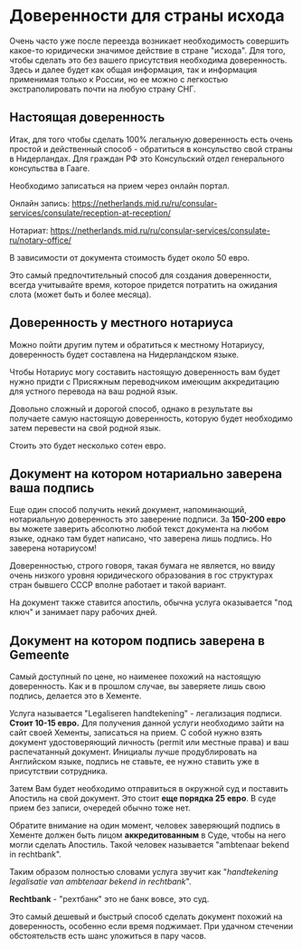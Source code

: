 # Доверенности для страны исхода

Очень часто уже после переезда возникает необходимость совершить какое-то юридически значимое действие в стране "исхода". Для того, чтобы сделать это без вашего присутствия необходима доверенность. Здесь и далее будет как общая информация, так и информация применимая только к России, но ее можно с легкостью экстраполировать почти на любую страну СНГ.

## Настоящая доверенность

Итак, для того чтобы сделать 100% легальную доверенность есть очень простой и действенный способ - обратиться в консульство свой страны в Нидерландах. Для граждан РФ это Консульский отдел генерального консульства в Гааге.

Необходимо записаться на прием через онлайн портал.

Онлайн запись: https://netherlands.mid.ru/ru/consular-services/consulate/reception-at-reception/

Нотариат: https://netherlands.mid.ru/ru/consular-services/consulate-ru/notary-office/

В зависимости от документа стоимость будет около 50 евро.

Это самый предпочтительный способ для создания доверенности, всегда учитывайте время, которое придется потратить на ожидания слота (может быть и более месяца).

## Доверенность у местного нотариуса

Можно пойти другим путем и обратиться к местному Нотариусу, доверенность будет составлена на Нидерландском языке.

Чтобы Нотариус могу составить настоящую доверенность вам будет нужно придти с Присяжным переводчиком имеющим аккредитацию для устного перевода на ваш родной язык.

Довольно сложный и дорогой способ, однако в результате вы получаете самую настоящую доверенность, которую будет необходимо затем перевести на свой родной язык.

Стоить это будет несколько сотен евро.

## Документ на котором нотариально заверена ваша подпись

Еще один способ получить некий документ, напоминающий, нотариальную доверенность это заверение подписи. За **150-200 евро** вы можете заверить абсолютно любой текст документа на любом языке, однако там будет написано, что заверена лишь подпись. Но заверена нотариусом!

Доверенностью, строго говоря, такая бумага не является, но ввиду очень низкого уровня юридического образования в гос структурах стран бывшего СССР вполне работает и такой вариант.

На документ также ставится апостиль, обычна услуга оказывается "под ключ" и занимает пару рабочих дней.

## Документ на котором подпись заверена в Gemeente

Самый доступный по цене, но наименее похожий на настоящую доверенность. Как и в прошлом случае, вы заверяете лишь свою подпись, делается это в Хементе.

Услуга называется "Legaliseren handtekening" - легализация подписи. **Стоит 10-15 евро.** Для получения данной услуги необходимо зайти на сайт своей Хементы, записаться на прием. С собой нужно взять документ удостоверяющий личность (permit или местные права) и ваш распечатанный документ. Инициалы лучше продублировать на Английском языке, подпись не ставьте, ее нужно ставить уже в присутствии сотрудника.

Затем Вам будет необходимо отправиться в окружной суд и поставить Апостиль на свой документ. Это стоит **еще порядка 25 евро**. В суде прием без записи, очередей обычно тоже нет.

Обратите внимание на один момент, человек заверяющий подпись в Хементе должен быть лицом **аккредитованным** в Суде, чтобы на него могли сделать Апостиль. Такой человек называется "ambtenaar bekend in rechtbank".

Таким образом полностью словами услуга звучит как "_handtekening legalisatie van ambtenaar bekend in rechtbank_".

**Rechtbank** - "рехтбанк" это не банк вовсе, это суд.

Это самый дешевый и быстрый способ сделать документ похожий на доверенность, особенно если время поджимает. При удачном стечении обстоятельств есть шанс уложиться в пару часов.
